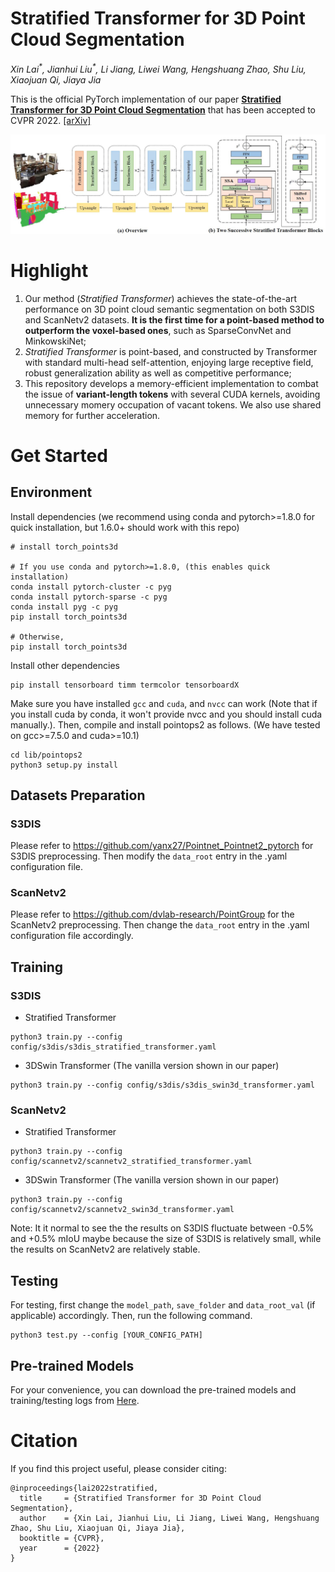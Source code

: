 # Stratified Transformer for 3D Point Cloud Segmentation
*Xin Lai<sup>\*</sup>, Jianhui Liu<sup>\*</sup>, Li Jiang, Liwei Wang, Hengshuang Zhao, Shu Liu, Xiaojuan Qi, Jiaya Jia*

This is the official PyTorch implementation of our paper [**Stratified Transformer for 3D Point Cloud Segmentation**](https://arxiv.org/pdf/2203.14508.pdf) that has been accepted to CVPR 2022. [\[arXiv\]](https://arxiv.org/pdf/2203.14508.pdf)

<div align="center">
  <img src="figs/fig.jpg"/>
</div>

# Highlight 
1. Our method (*Stratified Transformer*) achieves the state-of-the-art performance on 3D point cloud semantic segmentation on both S3DIS and ScanNetv2 datasets. **It is the first time for a point-based method to outperform the voxel-based ones**, such as SparseConvNet and MinkowskiNet;
2. *Stratified Transformer* is point-based, and constructed by Transformer with standard multi-head self-attention, enjoying large receptive field, robust generalization ability as well as competitive performance;
3. This repository develops a memory-efficient implementation to combat the issue of **variant-length tokens** with several CUDA kernels, avoiding unnecessary momery occupation of vacant tokens. We also use shared memory for further acceleration.

# Get Started

## Environment

Install dependencies (we recommend using conda and pytorch>=1.8.0 for quick installation, but 1.6.0+ should work with this repo)


```
# install torch_points3d

# If you use conda and pytorch>=1.8.0, (this enables quick installation)
conda install pytorch-cluster -c pyg
conda install pytorch-sparse -c pyg
conda install pyg -c pyg
pip install torch_points3d

# Otherwise,
pip install torch_points3d
```

Install other dependencies
```
pip install tensorboard timm termcolor tensorboardX
```

Make sure you have installed `gcc` and `cuda`, and `nvcc` can work (Note that if you install cuda by conda, it won't provide nvcc and you should install cuda manually.). Then, compile and install pointops2 as follows. (We have tested on gcc>=7.5.0 and cuda>=10.1)
```
cd lib/pointops2
python3 setup.py install
```

## Datasets Preparation

### S3DIS
Please refer to https://github.com/yanx27/Pointnet_Pointnet2_pytorch for S3DIS preprocessing. Then modify the `data_root` entry in the .yaml configuration file.

### ScanNetv2
Please refer to https://github.com/dvlab-research/PointGroup for the ScanNetv2 preprocessing. Then change the `data_root` entry in the .yaml configuration file accordingly.

## Training

### S3DIS
- Stratified Transformer
```
python3 train.py --config config/s3dis/s3dis_stratified_transformer.yaml
```

- 3DSwin Transformer (The vanilla version shown in our paper)
```
python3 train.py --config config/s3dis/s3dis_swin3d_transformer.yaml
```

### ScanNetv2
- Stratified Transformer
```
python3 train.py --config config/scannetv2/scannetv2_stratified_transformer.yaml
```

- 3DSwin Transformer (The vanilla version shown in our paper)
```
python3 train.py --config config/scannetv2/scannetv2_swin3d_transformer.yaml
```

Note: It it normal to see the the results on S3DIS fluctuate between -0.5\% and +0.5\% mIoU maybe because the size of S3DIS is relatively small, while the results on ScanNetv2 are relatively stable.

## Testing
For testing, first change the `model_path`, `save_folder` and `data_root_val` (if applicable) accordingly. Then, run the following command. 
```
python3 test.py --config [YOUR_CONFIG_PATH]
```

## Pre-trained Models

For your convenience, you can download the pre-trained models and training/testing logs from [Here](https://mycuhk-my.sharepoint.com/:f:/g/personal/1155154502_link_cuhk_edu_hk/EihXWr_HEnJIvR_M0_YRbSgBV-6VEIhmbOA9TMyCmKH35Q?e=hLAPNi).


# Citation
If you find this project useful, please consider citing:

```
@inproceedings{lai2022stratified,
  title     = {Stratified Transformer for 3D Point Cloud Segmentation},
  author    = {Xin Lai, Jianhui Liu, Li Jiang, Liwei Wang, Hengshuang Zhao, Shu Liu, Xiaojuan Qi, Jiaya Jia},
  booktitle = {CVPR},
  year      = {2022}
}
```
